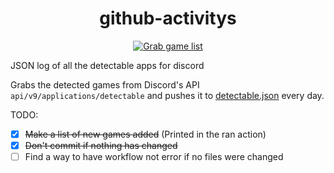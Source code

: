 
<div align="center">


# github-activitys
[![Grab game list](https://github.com/Roblox-Thot/github-activitys/actions/workflows/run.yml/badge.svg)](https://github.com/Roblox-Thot/github-activitys/actions/workflows/run.yml)

</div


JSON log of all the detectable apps for discord

Grabs the detected games from Discord's API `api/v9/applications/detectable` and pushes it to [detectable.json](https://github.com/Roblox-Thot/github-activitys/blob/main/json/detectable.json) every day.

TODO:
- [x] ~~Make a list of new games added~~ (Printed in the ran action)
- [x] ~~Don't commit if nothing has changed~~
- [ ] Find a way to have workflow not error if no files were changed
